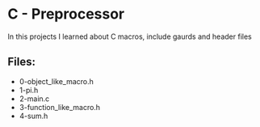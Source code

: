 # C - Preprocessor

In this projects I learned about C macros, include gaurds and header files

## Files:

- 0-object_like_macro.h
- 1-pi.h
- 2-main.c
- 3-function_like_macro.h
- 4-sum.h
